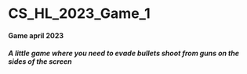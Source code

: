 # CS_HL_2023_Game_1
#### Game april 2023
##### A little game where you need to evade bullets shoot from guns on the sides of the screen
